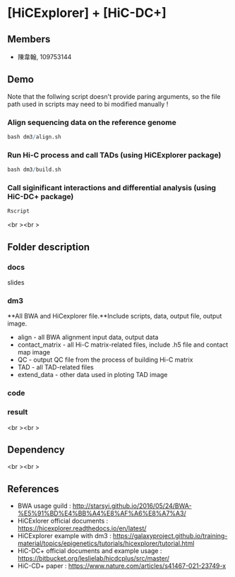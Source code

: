 # [HiCExplorer] + [HiC-DC+] 
## Members
* 陳韋翰, 109753144


## Demo 
Note that the follwing script doesn't provide paring arguments, so the file path used in scripts may need to bi modified manually !
### Align sequencing data on the reference genome 
```R
bash dm3/align.sh
```
### Run Hi-C process and call TADs (using HiCExplorer package) 
```R
bash dm3/build.sh
```
### Call siginificant interactions and differential analysis (using HiC-DC+ package)
```R
Rscript
```

<br \><br \>
## Folder description

### docs
slides
### dm3
**All BWA and HiCexplorer file.**Include scripts, data, output file, output image.
* align  -  all BWA alignment input data, output data
* contact_matrix  -  all Hi-C matrix-related files, include .h5 file and contact map image 
* QC - output QC file from the process of building Hi-C matrix 
* TAD - all TAD-related files
* extend_data - other data used in ploting TAD image

### code
### result


<br \><br \>
## Dependency

<br \><br \>
## References
* BWA usage guild : http://starsyi.github.io/2016/05/24/BWA-%E5%91%BD%E4%BB%A4%E8%AF%A6%E8%A7%A3/
* HiCExlorer official documents : https://hicexplorer.readthedocs.io/en/latest/
* HiCExplorer example with dm3 : https://galaxyproject.github.io/training-material/topics/epigenetics/tutorials/hicexplorer/tutorial.html
* HiC-DC+ official documents and example usage : https://bitbucket.org/leslielab/hicdcplus/src/master/
* HiC-CD+ paper : https://www.nature.com/articles/s41467-021-23749-x
